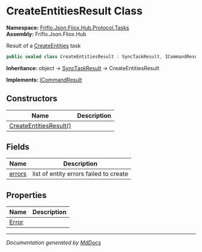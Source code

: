 ﻿<!--  
  <auto-generated>   
    The contents of this file were generated by a tool.  
    Changes to this file may be list if the file is regenerated  
  </auto-generated>   
-->

# CreateEntitiesResult Class

**Namespace:** [Friflo.Json.Fliox.Hub.Protocol.Tasks](../index.md)  
**Assembly:** Friflo.Json.Fliox.Hub

Result of a [CreateEntities](../CreateEntities/index.md) task

```csharp
public sealed class CreateEntitiesResult : SyncTaskResult, ICommandResult
```

**Inheritance:** object → [SyncTaskResult](../SyncTaskResult/index.md) → CreateEntitiesResult

**Implements:** [ICommandResult](../../Models/ICommandResult/index.md)

## Constructors

| Name                                            | Description |
| ----------------------------------------------- | ----------- |
| [CreateEntitiesResult()](constructors/index.md) |             |

## Fields

| Name                       | Description                            |
| -------------------------- | -------------------------------------- |
| [errors](fields/errors.md) | list of entity errors failed to create |

## Properties

| Name                         | Description |
| ---------------------------- | ----------- |
| [Error](properties/Error.md) |             |

___

*Documentation generated by [MdDocs](https://github.com/ap0llo/mddocs)*
